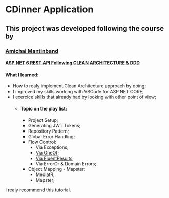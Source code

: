 # CDinner Application

## This project was developed following the course by 
### [Amichai Mantinband](https://github.com/amichaiman) 
#### [ASP.NET 6 REST API Following CLEAN ARCHITECTURE & DDD](https://www.youtube.com/watch?v=tZ8gGqiq_IU&list=PLzYkqgWkHPKBcDIP5gzLfASkQyTdy0t4k&index=1)

#### What I learned:
- How to realy implement Clean Architecture approach by doing;
- I improved my skills working with VSCode for ASP.NET CORE;
- I exercice skills that already had by looking with other point of view;
  - #### Topic on the play list:
    - Project Setup;
    - Generating JWT Tokens;
    - Repository Pattern;
    - Global Error Handling;
    - Flow Control:
      - Via Exceptions;
      - [Via OneOf](https://www.nuget.org/packages/OneOf/);
      - [Via FluentResults](https://github.com/altmann/FluentResults);
      - Via ErrorOr & Domain Errors;
    - Object Mapping - Mapster:
      - MediatR;
      - Mapster;

I realy recommend this tutorial.